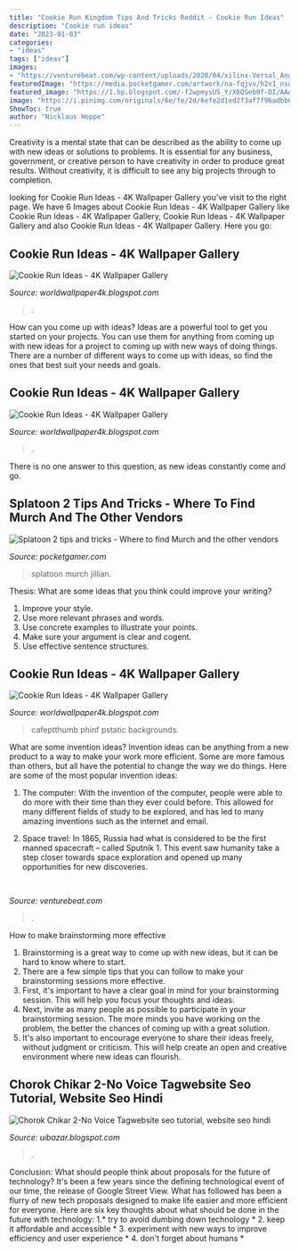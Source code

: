 ```yaml
---
title: "Cookie Run Kingdom Tips And Tricks Reddit - Cookie Run Ideas"
description: "Cookie run ideas"
date: "2023-01-03"
categories:
- "ideas"
tags: ["ideas"]
images:
- "https://venturebeat.com/wp-content/uploads/2020/04/xilinx-Versal_Angled_Reflection.jpg?w=800"
featuredImage: "https://media.pocketgamer.com/artwork/na-fqjvx/h2x1_nswitch_splatoon2.jpg"
featured_image: "https://1.bp.blogspot.com/-f2wpmysUS_Y/X6QSeb0f-DI/AAAAAAAAAxA/tjFE9sPIF5sYZj1DhuwPzpF6FQRZgQRCACLcBGAsYHQ/w1200-h630-p-k-no-nu/Chorok%2BChikar%2B2-No%2BVoice%2BTag%2BDj%2BSong.jpg"
image: "https://i.pinimg.com/originals/6e/fe/2d/6efe2d1ed2f3af7f96adbb647dfc01c5.gif"
ShowToc: true
author: "Nicklaus Hoppe"
---
```



Creativity is a mental state that can be described as the ability to come up with new ideas or solutions to problems. It is essential for any business, government, or creative person to have creativity in order to produce great results. Without creativity, it is difficult to see any big projects through to completion.

	

		
looking for Cookie Run Ideas - 4K Wallpaper Gallery you've visit to the right page. We have 6 Images about Cookie Run Ideas - 4K Wallpaper Gallery like Cookie Run Ideas - 4K Wallpaper Gallery, Cookie Run Ideas - 4K Wallpaper Gallery and also Cookie Run Ideas - 4K Wallpaper Gallery. Here you go:
		
    
## Cookie Run Ideas - 4K Wallpaper Gallery

<img loading=lazy src="https://i.pinimg.com/236x/70/a5/8d/70a58d605f9ff7ec474d27deb59a467d.jpg" onerror="this.onerror=null;this.src='https://tse2.mm.bing.net/th?id=OIP.n8TFF5Gw-xxUlRXW8aCvVQAAAA&amp;pid=15.1';" alt="Cookie Run Ideas - 4K Wallpaper Gallery">

_Source: worldwallpaper4k.blogspot.com_

>. 

	

How can you come up with ideas?
Ideas are a powerful tool to get you started on your projects. You can use them for anything from coming up with new ideas for a project to coming up with new ways of doing things. There are a number of different ways to come up with ideas, so find the ones that best suit your needs and goals.

    
## Cookie Run Ideas - 4K Wallpaper Gallery

<img loading=lazy src="https://i.pinimg.com/originals/a4/80/70/a48070d314602214dd47f148bf118ef4.jpg" onerror="this.onerror=null;this.src='https://tse4.mm.bing.net/th?id=OIP.-u9dOBAZX8LflRYP7P2TFAHaSN&amp;pid=15.1';" alt="Cookie Run Ideas - 4K Wallpaper Gallery">

_Source: worldwallpaper4k.blogspot.com_

>. 

	

There is no one answer to this question, as new ideas constantly come and go.

    
## Splatoon 2 Tips And Tricks - Where To Find Murch And The Other Vendors

<img loading=lazy src="https://media.pocketgamer.com/artwork/na-fqjvx/h2x1_nswitch_splatoon2.jpg" onerror="this.onerror=null;this.src='https://tse4.mm.bing.net/th?id=OIP.1PbwVvQJH7Fx2Q1Q3lOQOwHaDt&amp;pid=15.1';" alt="Splatoon 2 tips and tricks - Where to find Murch and the other vendors">

_Source: pocketgamer.com_

>splatoon murch jillian. 

	

Thesis: What are some ideas that you think could improve your writing?
1. Improve your style.
2. Use more relevant phrases and words.
3. Use concrete examples to illustrate your points.
4. Make sure your argument is clear and cogent.
5. Use effective sentence structures.

    
## Cookie Run Ideas - 4K Wallpaper Gallery

<img loading=lazy src="https://i.pinimg.com/originals/6e/fe/2d/6efe2d1ed2f3af7f96adbb647dfc01c5.gif" onerror="this.onerror=null;this.src='https://tse2.mm.bing.net/th?id=OIP.bv4tHtLzr3-WrbtkffwBxQHaEK&amp;pid=15.1';" alt="Cookie Run Ideas - 4K Wallpaper Gallery">

_Source: worldwallpaper4k.blogspot.com_

>cafeptthumb phinf pstatic backgrounds. 

	

What are some invention ideas?
Invention ideas can be anything from a new product to a way to make your work more efficient. Some are more famous than others, but all have the potential to change the way we do things. Here are some of the most popular invention ideas: 
1) The computer: With the invention of the computer, people were able to do more with their time than they ever could before. This allowed for many different fields of study to be explored, and has led to many amazing inventions such as the internet and email.

2) Space travel: In 1865, Russia had what is considered to be the first manned spacecraft – called Sputnik 1. This event saw humanity take a step closer towards space exploration and opened up many opportunities for new discoveries.

    
## 

<img loading=lazy src="https://venturebeat.com/wp-content/uploads/2020/04/xilinx-Versal_Angled_Reflection.jpg?w=800" onerror="this.onerror=null;this.src='https://tse3.mm.bing.net/th?id=OIP.CDNp-NPrQX1v6rkh62pyWAHaFP&amp;pid=15.1';" alt="">

_Source: venturebeat.com_

>. 

	

How to make brainstorming more effective
1. Brainstorming is a great way to come up with new ideas, but it can be hard to know where to start.
2. There are a few simple tips that you can follow to make your brainstorming sessions more effective.
3. First, it's important to have a clear goal in mind for your brainstorming session. This will help you focus your thoughts and ideas.
4. Next, invite as many people as possible to participate in your brainstorming session. The more minds you have working on the problem, the better the chances of coming up with a great solution.
5. It's also important to encourage everyone to share their ideas freely, without judgment or criticism. This will help create an open and creative environment where new ideas can flourish.

    
## Chorok Chikar 2-No Voice Tagwebsite Seo Tutorial, Website Seo Hindi

<img loading=lazy src="https://1.bp.blogspot.com/-f2wpmysUS_Y/X6QSeb0f-DI/AAAAAAAAAxA/tjFE9sPIF5sYZj1DhuwPzpF6FQRZgQRCACLcBGAsYHQ/w1200-h630-p-k-no-nu/Chorok%2BChikar%2B2-No%2BVoice%2BTag%2BDj%2BSong.jpg" onerror="this.onerror=null;this.src='https://tse1.mm.bing.net/th?id=OIP.nVIWdPIg_sIHquHqu0kADQAAAA&amp;pid=15.1';" alt="Chorok Chikar 2-No Voice Tagwebsite seo tutorial, website seo hindi">

_Source: uibazar.blogspot.com_

>. 

	

Conclusion: What should people think about proposals for the future of technology?
It's been a few years since the defining technological event of our time, the release of Google Street View. What has followed has been a flurry of new tech proposals designed to make life easier and more efficient for everyone. Here are six key thoughts about what should be done in the future with technology: 
1.* try to avoid dumbing down technology *
2. keep it affordable and accessible *
3. experiment with new ways to improve efficiency and user experience *
4. don't forget about humans *

